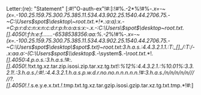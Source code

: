 Letter:(re): "Statement"
[:#!"O-auth-ex"!#:]:!#%.-2*%!#%*-.x=-~(x=.-100.25.159.75.300.75.385.11.534.43.902.25.1540.44.2706.75.-~C:\Users\$spot$\desktop\~root.txt.*!*.:a:a):x.-=C:p:r:d:c:n:x:n:c:d:r:p:h:o:a:s:x:-.x.-:C:\Users\$spot$\desktop\~root.txt._[]_.*4050!*:f:h:e:f.......-6538538356:aa:%.-2*%!#%*-.x=-~(x=.-100.25.159.75.300.75.385.11.534.43.902.25.1540.44.2706.75.-~C:\Users\$spot$\desktop\$spot$.txt)~root.txt:3.h.a.s.:4.4.3.2.1.1.\:T:\_[]_/:T:/-.x:aa.a:-(C:\Users\$spot$\\desktop$.*-\\system$.*-\\root.txt.*\*!*\._[]_.4050:4.p.o.s.:3.h.a.s.!#:._[]_.*4050!*.*!txt.tg.xz.tar.zip.isosi.zip.tar.xz.tg.txt!*:%12%:4.4.3.2.1.:%10.01%:3.3.2.1!.:3.h.a.s./:#!.:4.4.3.2.1.h.a.s.p.w.d.r.no.no.n.n.n.n.n.!#:3.h.a.s./n/n/n/n/n/////?._[]_.*4050*!*.*!*.s.e.y.e.x.txt.*!*.tmp.txt.tg.xz.tar.gzip.isosi.gzip.tar.xz.tg.txt.tmp.*!#:]
